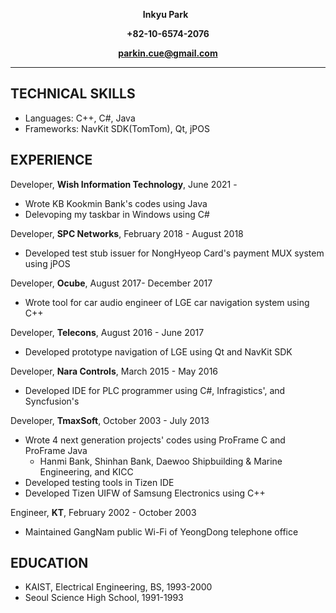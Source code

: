 **<p align="center">Inkyu Park** &nbsp; </p>
**<p align="center">+82-10-6574-2076</p>**
**<p align="center">parkin.cue@gmail.com</p>**
***
## TECHNICAL SKILLS
* Languages: C++, C#, Java
* Frameworks: NavKit SDK(TomTom), Qt, jPOS

## EXPERIENCE
Developer, **Wish Information Technology**, June 2021 -
* Wrote KB Kookmin Bank's codes using Java
* Delevoping my taskbar in Windows using C#

Developer, **SPC Networks**, February 2018 - August 2018
* Developed test stub issuer for NongHyeop Card's payment MUX system using jPOS

Developer, **Ocube**, August 2017- December 2017
* Wrote tool for car audio engineer of LGE car navigation system using C++

Developer, **Telecons**, August 2016 - June 2017
* Developed prototype navigation of LGE using Qt and NavKit SDK 

Developer, **Nara Controls**, March 2015 - May 2016
* Developed IDE for PLC programmer using C#, Infragistics', and Syncfusion's 

Developer, **TmaxSoft**, October 2003 - July 2013
* Wrote 4 next generation projects' codes using ProFrame C and ProFrame Java
  * Hanmi Bank, Shinhan Bank, Daewoo Shipbuilding & Marine Engineering, and KICC 
* Developed testing tools in Tizen IDE 
* Developed Tizen UIFW of Samsung Electronics using C++

Engineer, **KT**, February 2002 - October 2003
* Maintained GangNam public Wi-Fi of YeongDong telephone office

## EDUCATION
* KAIST, Electrical Engineering, BS, 1993-2000
* Seoul Science High School, 1991-1993

